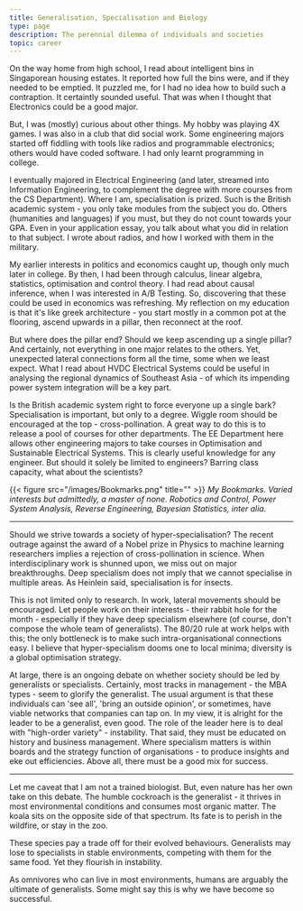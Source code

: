 ```yaml
---
title: Generalisation, Specialisation and Biology
type: page
description: The perennial dilemma of individuals and societies
topic: career
---
```


On the way home from high school, I read about intelligent bins in Singaporean housing estates. It reported how full the bins were, and if they needed to be emptied. It puzzled me, for I had no idea how to build such a contraption. It certaintly sounded useful. That was when I thought that Electronics could be a good major.   

But, I was (mostly) curious about other things. My hobby was playing 4X games. I was also in a club that did social work. Some engineering majors started off fiddling with tools like radios and programmable electronics; others would have coded software. I had only learnt programming in college.   

I eventually majored in Electrical Engineering (and later, streamed into Information Engineering, to complement the degree with more courses from the CS Department). Where I am, specialisation is prized. Such is the British academic system - you only take modules from the subject you do. Others (humanities and languages) if you must, but they do not count towards your GPA. Even in your application essay, you talk about what you did in relation to that subject. I wrote about radios, and how I worked with them in the military.  

My earlier interests in politics and economics caught up, though only much later in college. By then, I had been through calculus, linear algebra, statistics, optimisation and control theory. I had read about causal inference, when I was interested in A/B Testing. So, discovering that these could be used in economics was refreshing. My reflection on my education is that it's like greek architecture - you start mostly in a common pot at the flooring, ascend upwards in a pillar, then reconnect at the roof.  

But where does the pillar end? Should we keep ascending up a single pillar? And certainly, not everything in one major relates to the others. Yet, unexpected lateral connections form all the time, some when we least expect. What I read about HVDC Electrical Systems could be useful in analysing the regional dynamics of Southeast Asia - of which its impending power system integration will be a key part.  

Is the British academic system right to force everyone up a single bark? Specialisation is important, but only to a degree. Wiggle room should be encouraged at the top - cross-pollination. A great way to do this is to release a pool of courses for other departments. The EE Department here allows other engineering majors to take courses in Optimisation and Sustainable Electrical Systems. This is clearly useful knowledge for any engineer. But should it solely be limited to engineers? Barring class capacity, what about the scientists?  


{{< figure src="/images/Bookmarks.png" title="" >}}
*My Bookmarks. Varied interests but admittedly, a master of none. Robotics and Control, Power System Analysis, Reverse Engineering, Bayesian Statistics, inter alia.*

---

Should we strive towards a society of hyper-specialisation? The recent outrage against the award of a Nobel prize in Physics to machine learning researchers implies a rejection of cross-pollination in science. When interdisciplinary work is shunned upon, we miss out on major breakthroughs. Deep specialism does not imply that we cannot specialise in multiple areas. As Heinlein said, specialisation is for insects.  

This is not limited only to research. In work, lateral movements should be encouraged. Let people work on their interests - their rabbit hole for the month - especially if they have deep specialism elsewhere (of course, don't compose the whole team of generalists). The 80/20 rule at work helps with this; the only bottleneck is to make such intra-organisational connections easy. I believe that hyper-specialism dooms one to local minima; diversity is a global optimisation strategy.  

At large, there is an ongoing debate on whether society should be led by generalists or specialists. Certainly, most tracks in management - the MBA types - seem to glorify the generalist. The usual argument is that these individuals can 'see all', 'bring an outside opinion', or sometimes, have viable networks that companies can tap on. In my view, it is alright for the leader to be a generalist, even good. The role of the leader here is to deal with "high-order variety" - instability. That said, they must be educated on history and business management. Where specialism matters is within boards and the strategy function of organisations - to produce insights and eke out efficiencies. Above all, there must be a good mix for success.  

---

Let me caveat that I am not a trained biologist. But, even nature has her own take on this debate. The humble cockroach is the generalist - it thrives in most environmental conditions and consumes most organic matter. The koala sits on the opposite side of that spectrum. Its fate is to perish in the wildfire, or stay in the zoo.   

These species pay a trade off for their evolved behaviours. Generalists may lose to specialists in stable environments, competing with them for the same food. Yet they flourish in instability.  

As omnivores who can live in most environments, humans are arguably the ultimate of generalists. Some might say this is why we have become so successful.  

